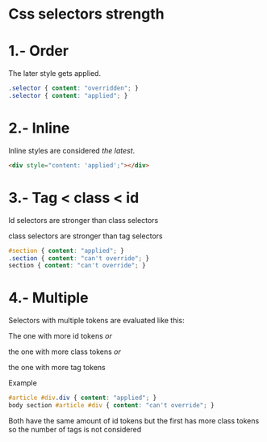 # Css selectors strength

# 1.- Order

The later style gets applied.

```css
.selector { content: "overridden"; }
.selector { content: "applied"; }
```

# 2.- Inline

Inline styles are considered _the latest_.

```html
<div style="content: 'applied';"></div>
```

# 3.- Tag < class < id

Id selectors are stronger than class selectors

class selectors are stronger than tag selectors

```css
#section { content: "applied"; }
.section { content: "can't override"; }
section { content: "can't override"; }
```

# 4.- Multiple

Selectors with multiple tokens are evaluated like this:

The one with more id tokens _or_

the one with more class tokens _or_

the one with more tag tokens

Example

```css
#article #div.div { content: "applied"; }
body section #article #div { content: "can't override"; }
```

Both have the same amount of id tokens but the
first has more class tokens so the
number of tags is not considered
